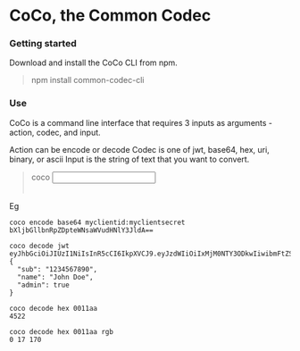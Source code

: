 # CoCo, the Common Codec

### Getting started

Download and install the CoCo CLI from npm.

> npm install common-codec-cli

### Use

CoCo is a command line interface that requires 3 inputs as arguments - action, codec, and input.

Action can be encode or decode
Codec is one of jwt, base64, hex, uri, binary, or ascii
Input is the string of text that you want to convert.

> coco <action> <codec> <input> <option>

Eg

    coco encode base64 myclientid:myclientsecret
    bXljbGllbnRpZDpteWNsaWVudHNlY3JldA==
    
    coco decode jwt eyJhbGciOiJIUzI1NiIsInR5cCI6IkpXVCJ9.eyJzdWIiOiIxMjM0NTY3ODkwIiwibmFtZSI6IkpvaG4gRG9lIiwiYWRtaW4iOnRydWV9.TJVA95OrM7E2cBab30RMHrHDcEfxjoYZgeFONFh7HgQ
    {
      "sub": "1234567890",
      "name": "John Doe",
      "admin": true
    }
    
    coco decode hex 0011aa
    4522
    
    coco decode hex 0011aa rgb
    0 17 170
